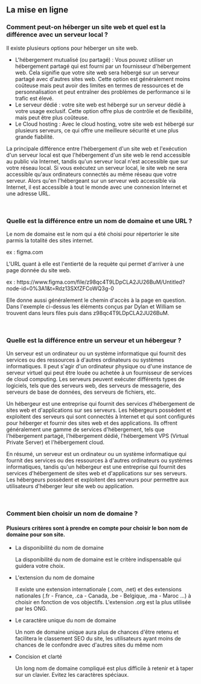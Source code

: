 <h2> La mise en ligne </h2>
<h3>Comment peut-on héberger un site web et quel est la différence avec un serveur local ?</h3>
    <p> Il existe plusieurs options pour héberger un site web.
    <ul>
    <li>L'hébergement mutualisé (ou partagé) : Vous pouvez utiliser un hébergement partagé qui est fourni par un fournisseur d'hébergement web. Cela signifie que votre site web sera hébergé sur un serveur partagé avec d'autres sites web. Cette option est généralement moins coûteuse mais peut avoir des limites en termes de ressources et de personnalisation et peut entraîner des problèmes de performance si le trafic est élevé.
    <li>Le serveur dédié : votre site web est hébergé sur un serveur dédié à votre usage exclusif. Cette option offre plus de contrôle et de flexibilité, mais peut être plus coûteuse.
    <li>Le Cloud hosting : Avec le cloud hosting, votre site web est hébergé sur plusieurs serveurs, ce qui offre une meilleure sécurité et une plus grande fiabilité.
    </ul>
    La principale différence entre l'hébergement d'un site web et l'exécution d'un serveur local est que l'hébergement d'un site web le rend accessible au public via Internet, tandis qu'un serveur local n'est accessible que sur votre réseau local. Si vous exécutez un serveur local, le site web ne sera accessible qu'aux ordinateurs connectés au même réseau que votre serveur. Alors qu'en l'hébergeant sur un serveur web accessible via Internet, il est accessible à tout le monde avec une connexion Internet et une adresse URL.
    </p>
    <br>
<h3>Quelle est la différence entre un nom de domaine et une URL ?</h3>
    <p>Le nom de domaine est le nom qui a été choisi pour répertorier le site parmis la totalité des sites internet.</p>
    <p>ex : figma.com</p>
    <p>L'URL quant à elle est l'entierté de la requète qui permet d'arriver à une page donnée du site web.</p>
    <p>ex : https://www.figma.com/file/z98qc4T9LDpCLA2JU26BuM/Untitled?node-id=0%3A1&t=Rdz13SXfZFCoWQ3g-0</p>
    <p>Elle donne aussi généralement le chemin d'accès à la page en question. Dans l'exemple ci-dessus les éléments conçus par Dylan et William se trouvent dans leurs files puis dans z98qc4T9LDpCLA2JU26BuM.</p>
    <br>
<h3>Quelle est la différence entre un serveur et un hébergeur ?</h3>
    <p>
    Un serveur est un ordinateur ou un système informatique qui fournit des services ou des ressources à d'autres ordinateurs ou systèmes informatiques. Il peut s'agir d'un ordinateur physique ou d'une instance de serveur virtuel qui peut être louée ou achetée à un fournisseur de services de cloud computing. Les serveurs peuvent exécuter différents types de logiciels, tels que des serveurs web, des serveurs de messagerie, des serveurs de base de données, des serveurs de fichiers, etc.</p>
    <p>Un hébergeur est une entreprise qui fournit des services d'hébergement de sites web et d'applications sur ses serveurs. Les hébergeurs possèdent et exploitent des serveurs qui sont connectés à Internet et qui sont configurés pour héberger et fournir des sites web et des applications. Ils offrent généralement une gamme de services d'hébergement, tels que l'hébergement partagé, l'hébergement dédié, l'hébergement VPS (Virtual Private Server) et l'hébergement cloud.</p>
    <p>En résumé, un serveur est un ordinateur ou un système informatique qui fournit des services ou des ressources à d'autres ordinateurs ou systèmes informatiques, tandis qu'un hébergeur est une entreprise qui fournit des services d'hébergement de sites web et d'applications sur ses serveurs. Les hébergeurs possèdent et exploitent des serveurs pour permettre aux utilisateurs d'héberger leur site web ou application. 
    </p>
    <br>
<h3>Comment bien choisir un nom de domaine ?</h3>
    <h4>Plusieurs critères sont à prendre en compte pour choisir le bon nom de domaine pour son site.</h4>
    <ul>
        <li>La disponibilité du nom de domaine
        <p>La disponibilité du nom de domaine est le critère indispensable qui guidera votre choix.</p>
        <li>L'extension du nom de domaine
        <p>Il existe une extension internationale (.com, .net) et des extensions nationales (.fr - France, .ca - Canada, .be - Belgique, .ma - Maroc ...) à choisir en fonction de vos objectifs. L'extension .org est la plus utilisée par les ONG.</p>
        <li>Le caractère unique du nom de domaine
        <p>Un nom de domaine unique aura plus de chances d'être retenu et facilitera le classement SEO du site, les utilisateurs ayant moins de chances de le confondre avec d'autres sites du même nom</p>
        <li>Concision et clarté
        <p>Un long nom de domaine compliqué est plus difficile à retenir et à taper sur un clavier. Evitez les caractères spéciaux.</p>
    </ul>
